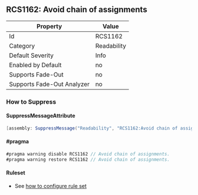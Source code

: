## RCS1162: Avoid chain of assignments

Property | Value
--- | --- 
Id | RCS1162
Category | Readability
Default Severity | Info
Enabled by Default | no
Supports Fade-Out | no
Supports Fade-Out Analyzer | no

### How to Suppress

#### SuppressMessageAttribute

```csharp
[assembly: SuppressMessage("Readability", "RCS1162:Avoid chain of assignments.", Justification = "<Pending>")]
```

#### \#pragma

```csharp
#pragma warning disable RCS1162 // Avoid chain of assignments.
#pragma warning restore RCS1162 // Avoid chain of assignments.
```

#### Ruleset

* See [how to configure rule set](../HowToConfigureAnalyzers.md)
